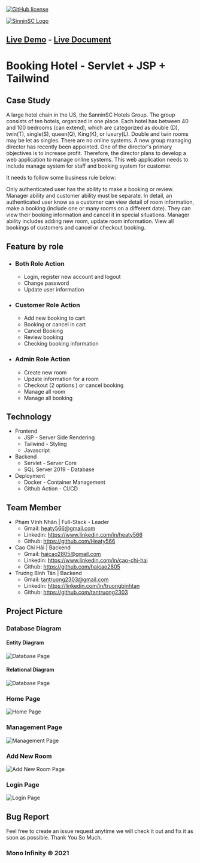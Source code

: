 [![GitHub license](https://img.shields.io/github/license/Heaty566/mychess)](https://github.com/Heaty566/mychess/blob/main/LICENSE)

[![SinninSC Logo](data/images/logo.png)](http://mychess.website/PRJ301_SE08D_BookingHotel)

## [Live Demo](https://booking.vinhnhan.com/PRJ301_SE08D_BookingHotel) - [Live Document](https://heaty566.github.io/cv/PRJ301_SE08D_BookingHotel_REPORT.pdf)

# Booking Hotel - Servlet + JSP + Tailwind

## Case Study

A large hotel chain in the US, the SanninSC Hotels Group. The group consists of ten hotels, organized in one place. Each hotel has between 40 and 100 bedrooms (can extend), which are categorized as double (D), twin(T), single(S), queen(Q), King(K), or luxury(L). Double and twin rooms may be let as singles. There are no online systems. A new group managing director has recently been appointed. One of the director's primary objectives is to increase profit. Therefore, the director plans to develop a web application to manage online systems. This web application needs to include manage system for staff and booking system for customer.

It needs to follow some business rule below:

Only authenticated user has the ability to make a booking or review. Manager ability and customer ability must be separate. In detail, an authenticated user know as a customer can view detail of room information, make a booking (include one or many rooms on a different date). They can view their booking information and cancel it in special situations. Manager ability includes adding new room, update room information. View all bookings of customers and cancel or checkout booking.

## Feature by role

- ### Both Role Action
     - Login, register new account and logout
     - Change password
     - Update user information
- ### Customer Role Action
     - Add new booking to cart
     - Booking or cancel in cart
     - Cancel Booking
     - Review booking
     - Checking booking information
- ### Admin Role Action
     - Create new room
     - Update information for a room
     - Checkout (2 options ) or cancel booking
     - Manage all room
     - Manage all booking

## Technology

- Frontend
     - JSP - Server Side Rendering
     - Tailwind - Styling
     - Javascript
- Backend
     - Servlet - Server Core
     - SQL Server 2019 - Database
- Deployment
     - Docker - Container Management
     - Github Action - CI/CD

## Team Member

- Phạm Vĩnh Nhân | Full-Stack - Leader
     - Gmail: heaty566@gmail.com
     - Linkedin: https://www.linkedin.com/in/heaty566
     - Github: https://github.com/Heaty566
- Cao Chí Hải | Backend
     - Gmail: haicao2805@gmail.com
     - Linkedin: https://www.linkedin.com/in/cao-chi-hai
     - Github: https://github.com/haicao2805
- Trương Bỉnh Tân | Backend
     - Gmail: tantruong2303@gmail.com
     - Linkedin: https://linkedin.com/in/truongbinhtan
     - Github: https://github.com/tantruong2303

## Project Picture

### Database Diagram

#### Entity Diagram

![Database Page](data/database/entity-diagram.png)

#### Relational Diagram

![Database Page](data/database/database.png)

### Home Page

![Home Page](data/images/home.png)

### Management Page

![Management Page](data/images/manager.png)

### Add New Room

![Add New Room Page](data/images/newroom.png)

### Login Page

![Login Page](data/images/login.png)

## Bug Report

Feel free to create an issue request anytime we will check it out and fix it as soon as possible. Thank You So Much.

### Mono Infinity © 2021
